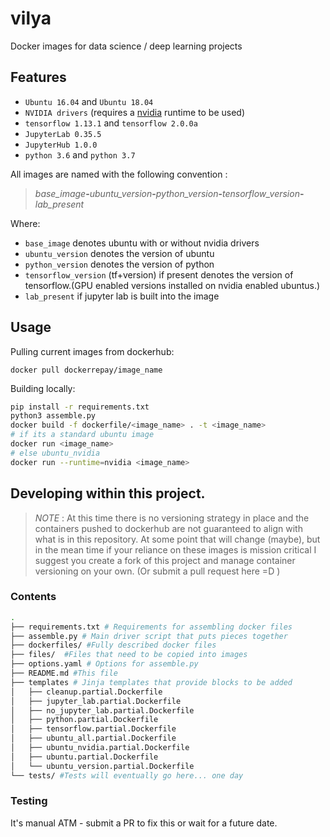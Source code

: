 # vilya

Docker images for data science / deep learning projects


## Features

- `Ubuntu 16.04` and `Ubuntu 18.04`
- `NVIDIA drivers` (requires a [nvidia](https://github.com/NVIDIA/nvidia-docker) runtime to be used)
- `tensorflow 1.13.1` and `tensorflow 2.0.0a`
- `JupyterLab 0.35.5`
- `JupyterHub 1.0.0`
- `python 3.6` and `python 3.7`

All images are named with the following convention :

> *base_image*__-__*ubuntu_version*__-__*python_version*__-__*tensorflow_version*__-__*lab_present*

Where:

- `base_image` denotes ubuntu with or without nvidia drivers
- `ubuntu_version` denotes the version of ubuntu 
- `python_version` denotes the version of python
- `tensorflow_version` (tf+version) if present denotes the version of tensorflow.(GPU enabled versions installed on nvidia enabled ubuntus.)
- `lab_present` if jupyter lab is built into the image 


## Usage

Pulling current images from dockerhub:

`docker pull dockerrepay/image_name`


Building locally:

```bash
pip install -r requirements.txt
python3 assemble.py
docker build -f dockerfile/<image_name> . -t <image_name>
# if its a standard ubuntu image
docker run <image_name>
# else ubuntu_nvidia
docker run --runtime=nvidia <image_name> 
```



## Developing within this project.

> *NOTE* :  At this time there is no versioning strategy in place and the containers pushed 
to dockerhub are not guaranteed to align with what is in this repository. At some point that 
will change (maybe), but in the mean time if your reliance on these images is mission critical 
I suggest you create a fork of this project and manage container versioning on your own. (Or submit a 
pull request here =D ) 
 
### Contents
 
```bash
.
├── requirements.txt # Requirements for assembling docker files
├── assemble.py # Main driver script that puts pieces together
├── dockerfiles/ #Fully described docker files
├── files/  #Files that need to be copied into images
├── options.yaml # Options for assemble.py
├── README.md #This file
├── templates # Jinja templates that provide blocks to be added
│   ├── cleanup.partial.Dockerfile
│   ├── jupyter_lab.partial.Dockerfile
│   ├── no_jupyter_lab.partial.Dockerfile
│   ├── python.partial.Dockerfile
│   ├── tensorflow.partial.Dockerfile
│   ├── ubuntu_all.partial.Dockerfile
│   ├── ubuntu_nvidia.partial.Dockerfile
│   ├── ubuntu.partial.Dockerfile
│   └── ubuntu_version.partial.Dockerfile
└── tests/ #Tests will eventually go here... one day

```

### Testing 

It's manual ATM - submit a PR to fix this or wait for a future date.